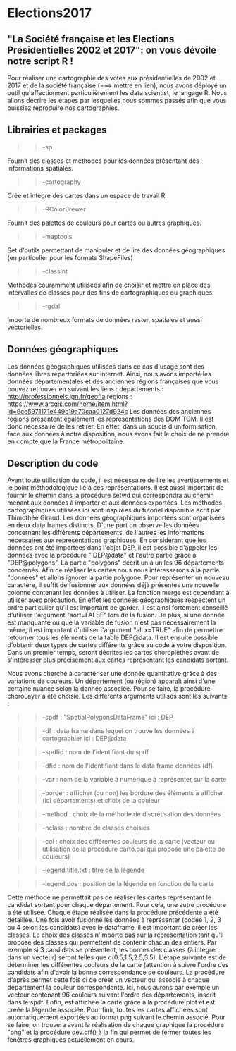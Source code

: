 # Elections2017
## "La Société française et les Elections Présidentielles 2002 et 2017": on vous dévoile notre script R !

Pour réaliser une cartographie des votes aux présidentielles de 2002 et 2017 et de la société française (===> mettre en lien), nous avons déployé un outil qu'affectionnent particulièrement les data scientist, le langage R.
Nous allons décrire les étapes par lesquelles nous sommes passés afin que vous puissiez reproduire nos cartographies.

## Librairies et packages


>>-sp

Fournit des classes et méthodes pour les données présentant des informations spatiales. 

>>-cartography 

Crée et intègre des cartes dans un espace de travail R.

>>-RColorBrewer

Fournit des palettes de couleurs pour cartes ou autres graphiques.

>>-maptools

Set d'outils permettant de manipuler et de lire des données géographiques (en particulier pour les formats ShapeFiles)

>>-classInt

Méthodes couramment utilisées afin de choisir et mettre en place des intervalles de classes pour des fins de cartographiques ou graphiques.

>>-rgdal

Importe de nombreux formats de données raster, spatiales et aussi vectorielles.


## Données géographiques 

Les données géographiques utilisées dans ce cas d'usage sont des données libres répertoriées sur internet.
Ainsi, nous avons importé les données départementales et des anciennes régions françaises que vous pouvez retrouver en suivant les liens : 
départements : http://professionnels.ign.fr/geofla
régions : https://www.arcgis.com/home/item.html?id=9ce5971171e449c19a70caa0127d924c
Les données des anciennes régions présentent également les représentations des DOM TOM. Il est donc nécessaire de les retirer.
En effet, dans un soucis d'uniformisation, face aux données à notre disposition, nous avons fait le choix de ne prendre en compte que la France métropolitaine.

## Description du code 

Avant toute utilisation du code, il est nécessaire de lire les avertissements et le point méthodologique lié à ces représentations.
Il est aussi important de fournir le chemin dans la procédure setwd qui correspondra au chemin menant aux données à importer et aux données exportées.
Les méthodes cartographiques utilisées ici sont inspirées du tutoriel disponible écrit par Thimothée Giraud. 
Les données géographiques importées sont organisées en deux data frames distincts.
D'une part on observe les données concernant les différents départements, de l'autres les informations nécessaires aux représentations graphiques.
En considérant que les données ont été importées dans l'objet DEP, il est possible d'appeler les données avec la procédure " DEP@data" et l'autre partie grâce à "DEP@polygons".
La partie "polygons" décrit un à un les 96 départements concernés.
Afin de réaliser les cartes nous nous intéresserons à la partie "données" et allons ignorer la partie polygone.
Pour représenter un nouveau caractère, il suffit de fusionner aux données déjà présentes une nouvelle colonne contenant les données à utiliser.
La fonction merge est cependant à utiliser avec précaution. En effet les données géographiques respectent un ordre particulier qu'il est important de garder.
Il est ainsi fortement conseillé d'utiliser l'argument "sort=FALSE" lors de la fusion.
De plus, si une donnée est manquante ou que la variable de fusion n'est pas nécessairement la même, il est important d'utiliser l'argument "all.x=TRUE" afin de permettre retourner tous les éléments de la table DEP@data.
Il est ensuite possible d'obtenir deux types de cartes différents grâce au code à votre disposition.
Dans un premier temps, seront décrites les cartes choroplèthes avant de s'intéresser plus précisément aux cartes représentant les candidats sortant.

Nous avons cherché à caractériser une donnée quantitative grâce à des variations de couleurs.
Un département (ou région) apparaît ainsi d'une certaine nuance selon la donnée associée.
Pour se faire, la procédure choroLayer a été choisie. Les différents arguments utilisés sont les suivants : 
>>-spdf : "SpatialPolygonsDataFrame" ici : DEP

>>-df :  data frame dans lequel on trouve les données à cartographier ici : DEP@data

>>-spdfid : nom de l'identifiant du spdf 

>>-dfid : nom de l'identifiant dans le data frame données (df)

>>-var : nom de la variable à numérique à représenter sur la carte

>>-border : afficher (ou non) les bordure des éléments à afficher (ici départements) et choix de la couleur

>>-method : choix de la méthode de discrétisation des données

>>-nclass : nombre de classes choisies

>>-col : choix des différentes couleurs de la carte (vecteur ou utilisation de la procédure carto.pal qui propose une palette de couleurs)

>>-legend.title.txt : titre de la légende

>>-legend.pos : position de la légende en fonction de la carte

Cette méthode ne permettait pas de réaliser les cartes représentant le candidat sortant pour chaque département.
Pour cela, une autre procédure a été utilisée.  Chaque étape réalisée dans la procédure précédente a été détaillée.
Une fois avoir fusionné les données à représenter (codée 1, 2, 3 ou 4 selon les candidats) avec le dataframe, il est important de créer les classes.
Le choix des classes n'importe pas sur la représentation tant qu'il propose des classes qui permettent de contenir chacun des entiers.
Par exemple si 3 candidats se présentent, les bornes des classes (à intégrer dans un vecteur) seront telles que c(0.5,1.5,2.5,3.5). 
L'étape suivante est de déterminer les différentes couleurs de la carte (attention à suivre l'ordre des candidats afin d'avoir la bonne correspondance de couleurs.
La procédure d'après permet cette fois ci de créer un vecteur qui associe à chaque département la couleur correspondante.
Ici, nous aurons par exemple un vecteur contenant 96 couleurs suivant l'ordre des départements, inscrit dans le spdf.
Enfin, est affichée la carte grâce à la procédure plot et est créée la légende associée.
Pour finir, toutes les cartes affichées sont automatiquement exportées au format png suivant le chemin associé.
Pour se faire, on trouvera avant la réalisation de chaque graphique la procédure "png" et la procédure dev.off() à la fin qui permet de fermer toutes les fenêtres graphiques actuellement en cours.
